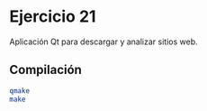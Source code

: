 # Ejercicio 21

Aplicación Qt para descargar y analizar sitios web.

## Compilación

```bash
qmake
make
```
